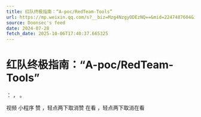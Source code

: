 ```yaml
---
title: 红队终极指南：“A-poc/RedTeam-Tools”
url: https://mp.weixin.qq.com/s?__biz=Mzg4NzgyODEzNQ==&mid=2247487604&idx=2&sn=862e73cd28c2f14cebf90491779eed19
source: Doonsec's feed
date: 2024-07-28
fetch_date: 2025-10-06T17:40:37.665325
---
```


# 红队终极指南：“A-poc/RedTeam-Tools”

：
，
。

视频
小程序
赞
，轻点两下取消赞
在看
，轻点两下取消在看